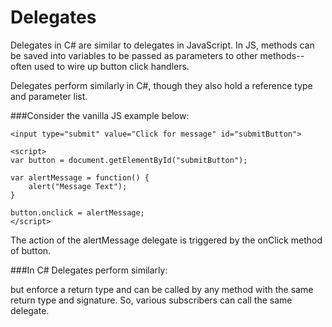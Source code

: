 ﻿Delegates
=========

Delegates in C# are similar to delegates in JavaScript.  In JS, methods can be saved into variables to be passed as parameters to other methods--often used to wire up button click handlers.

Delegates perform similarly in C#, though they also hold a reference type and parameter list.

###Consider the vanilla JS example below:
    
    <input type="submit" value="Click for message" id="submitButton">    
    
    <script>
    var button = document.getElementById("submitButton");

    var alertMessage = function() {
        alert("Message Text");
    }
    
    button.onclick = alertMessage;
    </script>

The action of the alertMessage delegate is triggered by the onClick method of button.  

###In C# Delegates perform similarly:

but enforce a return type and can be called by any method with the same return type and signature.  So, various subscribers can call the same delegate.

